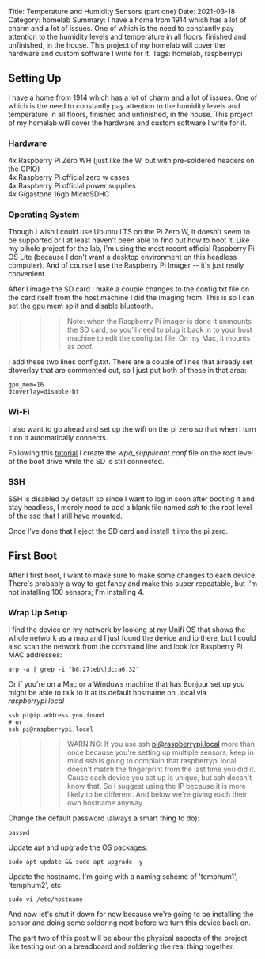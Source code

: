 Title: Temperature and Humidity Sensors (part one)
Date: 2021-03-18
Category: homelab
Summary: I have a home from 1914 which has a lot of charm and a lot of issues. One of which is the need to constantly pay attention to the humidity levels and temperature in all floors, finished and unfinished, in the house. This project of my homelab will cover the hardware and custom software I write for it.
Tags: homelab, raspberrypi

## Setting Up

I have a home from 1914 which has a lot of charm and a lot of issues. One of which is the need to constantly pay attention to the humidity levels and temperature in all floors, finished and unfinished, in the house. This project of my homelab will cover the hardware and custom software I write for it.

### Hardware

4x Raspberry Pi Zero WH (just like the W, but with pre-soldered headers on the GPIO)  
4x Raspberry Pi official zero w cases  
4x Raspberry Pi official power supplies  
4x Gigastone 16gb MicroSDHC  

### Operating System

Though I wish I could use Ubuntu LTS on the Pi Zero W, it doesn't seem to be supported or I at least haven't been able to find out how to boot it. Like my pihole project for the lab, I'm using the most recent official Raspberry Pi OS Lite (because I don't want a desktop environment on this headless computer). And of course I use the Raspberry Pi Imager -- it's just really convenient.

After I image the SD card I make a couple changes to the config.txt file on the card itself from the host machine I did the imaging from.  This is so I can set the gpu mem split and disable bluetooth.

>>>Note: when the Raspberry Pi imager is done it unmounts the SD card, so you'll need to plug it back in to your host machine to edit the config.txt file.  On my Mac, it mounts as *boot*.

I add these two lines config.txt. There are a couple of lines that already set dtoverlay that are commented out, so I just put both of these in that area:  

```
gpu_mem=16
dtoverlay=disable-bt
```

### Wi-Fi

I also want to go ahead and set up the wifi on the pi zero so that when I turn it on it automatically connects.

Following this [tutorial](https://learn.adafruit.com/raspberry-pi-zero-creation/text-file-editing) I create the *wpa_supplicant.conf* file on the root level of the boot drive while the SD is still connected.

### SSH

SSH is disabled by default so since I want to log in soon after booting it and stay headless, I merely need to add a blank file named *ssh* to the root level of the ssd that I still have mounted.

Once I've done that I eject the SD card and install it into the pi zero.

## First Boot

After I first boot, I want to make sure to make some changes to each device. There's probably a way to get fancy and make this super repeatable, but I'm not installing 100 sensors; I'm installing 4.

### Wrap Up Setup

I find the device on my network by looking at my Unifi OS that shows the whole network as a map and I just found the device and ip there, but I could also scan the network from the command line and look for Raspberry Pi MAC addresses:

```
arp -a | grep -i "b8:27:eb\|dc:a6:32"
```

Or if you're on a Mac or a Windows machine that has Bonjour set up you might be able to talk to it at its default hostname on .local via *raspberrypi.local*

```
ssh pi@ip.address.you.found
# or 
ssh pi@raspberrypi.local
``` 

>>>WARNING: If you use ssh pi@raspberrypi.local more than once because you're setting up multiple sensors, keep in mind ssh is going to complain that raspberrypi.local doesn't match the fingerprint from the last time you did it. Cause each device you set up is unique, but ssh doesn't know that. So I suggest using the IP because it is more likely to be different. And below we're giving each their own hostname anyway.

Change the default password (always a smart thing to do):

```
passwd
```

Update apt and upgrade the OS packages:

```
sudo apt update && sudo apt upgrade -y
```

Update the hostname. I'm going with a naming scheme of 'temphum1', 'temphum2', etc.

```
sudo vi /etc/hostname
```

And now let's shut it down for now because we're going to be installing the sensor and doing some soldering next before we turn this device back on.

The part two of this post will be abour the physical aspects of the project like testing out on a breadboard and soldering the real thing together.